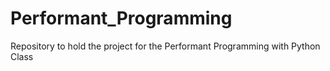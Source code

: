 # Performant_Programming
Repository to hold the project for the Performant Programming with Python Class
